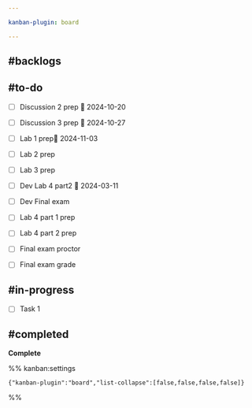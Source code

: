 ```yaml
---

kanban-plugin: board

---
```


## #backlogs



## #to-do

- [ ] Discussion 2 prep 📅 2024-10-20
- [ ] Discussion 3 prep
	📅 2024-10-27
- [ ] Lab 1 prep📅 2024-11-03
- [ ] Lab 2 prep
- [ ] Lab 3 prep
- [ ] Dev Lab 4 part2 📅 2024-03-11
- [ ] Dev Final exam
- [ ] Lab 4 part 1 prep
- [ ] Lab 4 part 2 prep
- [ ] Final exam proctor
- [ ] Final exam grade


## #in-progress

- [ ] Task 1


## #completed

**Complete**




%% kanban:settings
```
{"kanban-plugin":"board","list-collapse":[false,false,false,false]}
```
%%